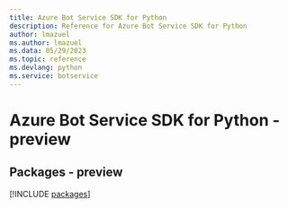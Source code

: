 ```yaml
---
title: Azure Bot Service SDK for Python
description: Reference for Azure Bot Service SDK for Python
author: lmazuel
ms.author: lmazuel
ms.data: 05/29/2023
ms.topic: reference
ms.devlang: python
ms.service: botservice
---
```

# Azure Bot Service SDK for Python - preview
## Packages - preview
[!INCLUDE [packages](bot-service-index.md)]